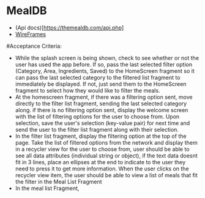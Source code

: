 # MealDB

- (Api docs)[https://themealdb.com/api.php]
- [WireFrames](https://whimsical.com/meals-db-L2Q6N79JbBY6AqaskSWcdY)



#Acceptance Criteria:

- While the splash screen is being shown, check to see whether or not the user has used the app before. If so, pass the last selected filter option (Category, Area, Ingredients, Saved) to the HomeScreen fragment so it can pass the last selected category to the filtered list fragment to immediately be displayed. If not, just send them to the HomeScreen fragment to select how they would like to filter the meals.
- At the homescreen fragment, if there was a filtering option sent, move directly to the filter list fragment, sending the last selected category along.
if there is no filtering option sent, display the welcome screen with the list of filtering options for the user to choose from. Upon selection, save the user's selection (key-value pair) for next time and send the user to the filter list fragment along with their selection.
- In the filter list fragment, display the filtering option at the top of the page. Take the list of filtered options from the network and display them in a recycler view for the user to choose from, user should be able to see all data attributes (individual string or object), if the text data  doesnt fit in 3 lines, place an ellipses at the end to indicate to the user they need to press it to get more information. When the user clicks on the recycler view item, the user should be able to view a list of meals that fit the filter in the Meal List Fragment
- In the meal list Fragment,

